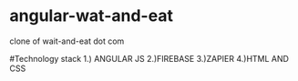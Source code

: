 # angular-wat-and-eat
clone of wait-and-eat dot com

#Technology stack
1.) ANGULAR JS
2.)FIREBASE
3.)ZAPIER
4.)HTML AND CSS
